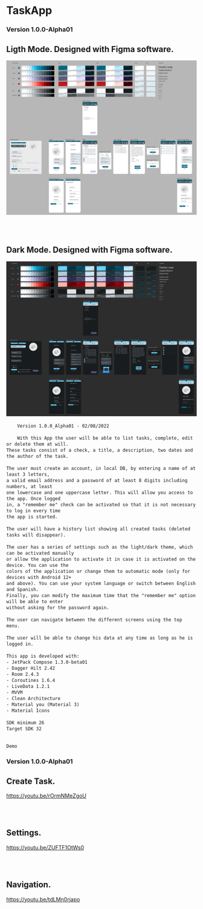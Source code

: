 # TaskApp

### Version 1.0.0-Alpha01
## Ligth Mode. Designed with Figma software.
![Light Mode](https://github.com/JorgeAgulloM/TaskApp/blob/main/Design/Version_1.0.0_Alpha01/Light_Mode.png)

<br>
<br>

## Dark Mode. Designed with Figma software.
![Dark Mode](https://github.com/JorgeAgulloM/TaskApp/blob/main/Design/Version_1.0.0_Alpha01/Dark_Mode.png)

```text
    Version 1.0.0_Alpha01 - 02/08/2022

    With this App the user will be able to list tasks, complete, edit or delete them at will.
These tasks consist of a check, a title, a description, two dates and the author of the task.

The user must create an account, in local DB, by entering a name of at least 3 letters, 
a valid email address and a password of at least 8 digits including numbers, at least 
one lowercase and one uppercase letter. This will allow you access to the app. Once logged 
in, a "remember me" check can be activated so that it is not necessary to log in every time 
the app is started.

The user will have a history list showing all created tasks (deleted tasks will disappear). 

The user has a series of settings such as the light/dark theme, which can be activated manually 
or allow the application to activate it in case it is activated on the device. You can use the 
colors of the application or change them to automatic mode (only for devices with Android 12+ 
and above). You can use your system language or switch between English and Spanish. 
Finally, you can modify the maximum time that the "remember me" option will be able to enter 
without asking for the password again.

The user can navigate between the different screens using the top menu.

The user will be able to change his data at any time as long as he is logged in.

This app is developed with:
- JetPack Compose 1.3.0-beta01
- Dagger Hilt 2.42
- Room 2.4.3
- Coroutines 1.6.4
- LiveData 1.2.1
- MVVM
- Clean Architecture
- Material you (Material 3)
- Material Icons

SDK minimum 26
Target SDK 32
 
```

```text
Demo 
```
### Version 1.0.0-Alpha01
## Create Task.
https://youtu.be/rOrmNMeZgoU

<br>
<br>

## Settings.
https://youtu.be/ZUFTF1OtWs0

<br>
<br>

## Navigation.
https://youtu.be/tdLMn0rjapo

